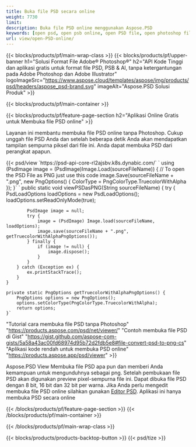 ```yaml
---
title: Buka file PSD secara online
weight: 7730
limit: 
description: Buka file PSD online menggunakan Aspose.PSD
keywords: [open psd, open psb online, open PSD file, open photoshop file, preview psd]
url: view/open-PSD-online/
---
```


{{< blocks/products/pf/main-wrap-class >}}
{{< blocks/products/pf/upper-banner h1="Solusi Format File Adobe® Photoshop®" h2="API Kode Tinggi dan aplikasi gratis untuk format file PSD, PSB & AI, tanpa ketergantungan pada Adobe Photoshop dan Adobe Illustrator" logoImageSrc="https://www.aspose.cloud/templates/aspose/img/products/psd/headers/aspose_psd-brand.svg" imageAlt="Aspose.PSD Solusi Produk" >}}

{{< blocks/products/pf/main-container >}}

{{< blocks/products/pf/feature-page-section h2="Aplikasi Online Gratis untuk Membuka file PSD online" >}}
<p>Layanan ini membantu membuka file PSD online tanpa Photoshop. Cukup unggah file PSD Anda dan setelah beberapa detik Anda akan mendapatkan tampilan sempurna piksel dari file ini. Anda dapat membuka PSD dari perangkat apapun.</p>
{{< psd/view `https://psd-api-core-rl2ajsbv.k8s.dynabic.com/` 
`    using (PsdImage image = (PsdImage)Image.Load(sourceFileName))
    {
	    // To open the PSD File as PNG just use this code
        image.Save(sourceFileName + ".png",  new PngOptions() {  ColorType = PngColorType.TruecolorWithAlpha });
    }` 	`    public static void viewPSDasPNG(String sourceFileName) {
        try {
            PsdLoadOptions loadOptions = new PsdLoadOptions();
            loadOptions.setReadOnlyMode(true);
            
            PsdImage image = null;
            try {
                image = (PsdImage) Image.load(sourceFileName, loadOptions);
                image.save(sourceFileName + ".png", getTruecolorWithAlphaPngOptions());
            } finally {
                if (image != null) {
                    image.dispose();
                }
            }
        } catch (Exception ex) {
            ex.printStackTrace();
        }
    }
    
    private static PngOptions getTruecolorWithAlphaPngOptions() {
        PngOptions options = new PngOptions();
        options.setColorType(PngColorType.TruecolorWithAlpha);
        return options;
    }` 
"Tutorial cara membuka file PSD tanpa Photoshop" "https://products.aspose.com/psd/net/viewer/" 
"Contoh membuka file PSD di Gist" "https://gist.github.com/aspose-com-gists/5a58a43ac00fd68974d95b72d2fdb5e8#file-convert-psd-to-png-cs" 
"Aplikasi kode rendah untuk membuka PSD online" "https://products.aspose.app/psd/viewer" >}}
<p>Aspose.PSD View Membuka file PSD apa pun dan memberi Anda kemampuan untuk mengunduhnya sebagai png. Setelah pembukaan file PSD akan digunakan preview pixel-sempurna file ini. Dapat dibuka file PSD dengan 8 bit, 16 bit dan 32 bit per warna. Jika Anda perlu mengedit membuka file PSD online silahkan gunakan <a href="https://products.aspose.app/psd/editor">Editor PSD</a>. Aplikasi ini hanya membuka PSD secara online</p>
{{< /blocks/products/pf/feature-page-section >}}
{{< /blocks/products/pf/main-container >}}


{{< /blocks/products/pf/main-wrap-class >}}

{{< blocks/products/products-backtop-button >}}
{{< psd/tize >}}
